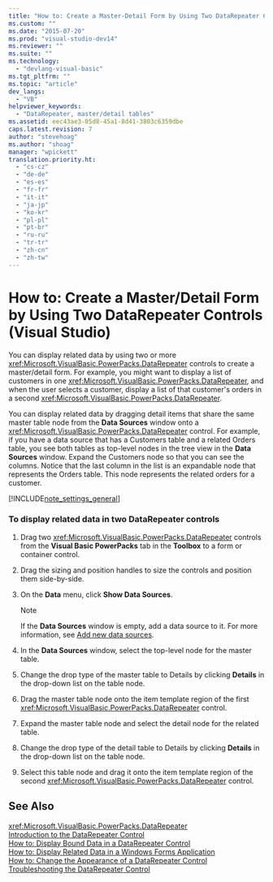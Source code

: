 ```yaml
---
title: "How to: Create a Master-Detail Form by Using Two DataRepeater Controls (Visual Studio) | Microsoft Docs"
ms.custom: ""
ms.date: "2015-07-20"
ms.prod: "visual-studio-dev14"
ms.reviewer: ""
ms.suite: ""
ms.technology: 
  - "devlang-visual-basic"
ms.tgt_pltfrm: ""
ms.topic: "article"
dev_langs: 
  - "VB"
helpviewer_keywords: 
  - "DataRepeater, master/detail tables"
ms.assetid: eec43ae3-05d8-45a1-8d41-3803c6359dbe
caps.latest.revision: 7
author: "stevehoag"
ms.author: "shoag"
manager: "wpickett"
translation.priority.ht: 
  - "cs-cz"
  - "de-de"
  - "es-es"
  - "fr-fr"
  - "it-it"
  - "ja-jp"
  - "ko-kr"
  - "pl-pl"
  - "pt-br"
  - "ru-ru"
  - "tr-tr"
  - "zh-cn"
  - "zh-tw"
---
```

# How to: Create a Master/Detail Form by Using Two DataRepeater Controls (Visual Studio)
You can display related data by using two or more <xref:Microsoft.VisualBasic.PowerPacks.DataRepeater> controls to create a master/detail form. For example, you might want to display a list of customers in one <xref:Microsoft.VisualBasic.PowerPacks.DataRepeater>, and when the user selects a customer, display a list of that customer's orders in a second <xref:Microsoft.VisualBasic.PowerPacks.DataRepeater>.  
  
 You can display related data by dragging detail items that share the same master table node from the **Data Sources** window onto a <xref:Microsoft.VisualBasic.PowerPacks.DataRepeater> control. For example, if you have a data source that has a Customers table and a related Orders table, you see both tables as top-level nodes in the tree view in the **Data Sources** window. Expand the Customers node so that you can see the columns. Notice that the last column in the list is an expandable node that represents the Orders table. This node represents the related orders for a customer.  
  
 [!INCLUDE[note_settings_general](../../../csharp/language-reference/compiler-messages/includes/note_settings_general_md.md)]  
  
### To display related data in two DataRepeater controls  
  
1.  Drag two <xref:Microsoft.VisualBasic.PowerPacks.DataRepeater> controls from the **Visual Basic PowerPacks** tab in the **Toolbox** to a form or container control.  
  
2.  Drag the sizing and position handles to size the controls and position them side-by-side.  
  
3.  On the **Data** menu, click **Show Data Sources**.  
  
    > [!NOTE]
    >  If the **Data Sources** window is empty, add a data source to it. For more information, see [Add new data sources](/visual-studio/data-tools/add-new-data-sources).  
  
4.  In the **Data Sources** window, select the top-level node for the master table.  
  
5.  Change the drop type of the master table to Details by clicking **Details** in the drop-down list on the table node.  
  
6.  Drag the master table node onto the item template region of the first <xref:Microsoft.VisualBasic.PowerPacks.DataRepeater> control.  
  
7.  Expand the master table node and select the detail node for the related table.  
  
8.  Change the drop type of the detail table to Details by clicking **Details** in the drop-down list on the table node.  
  
9. Select this table node and drag it onto the item template region of the second <xref:Microsoft.VisualBasic.PowerPacks.DataRepeater> control.  
  
## See Also  
 <xref:Microsoft.VisualBasic.PowerPacks.DataRepeater>   
 [Introduction to the DataRepeater Control](../../../visual-basic/developing-apps/windows-forms/introduction-to-the-datarepeater-control-visual-studio.md)   
 [How to: Display Bound Data in a DataRepeater Control](../../../visual-basic/developing-apps/windows-forms/how-to-display-bound-data-in-a-datarepeater-control-visual-studio.md)   
 [How to: Display Related Data in a Windows Forms Application](../Topic/How%20to:%20Display%20Related%20Data%20in%20a%20Windows%20Forms%20Application.md)   
 [How to: Change the Appearance of a DataRepeater Control](../../../visual-basic/developing-apps/windows-forms/how-to-change-the-appearance-of-a-datarepeater-control-visual-studio.md)   
 [Troubleshooting the DataRepeater Control](../../../visual-basic/developing-apps/windows-forms/troubleshooting-the-datarepeater-control-visual-studio.md)